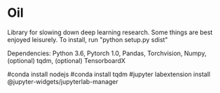 # Oil

Library for slowing down deep learning research. Some things are best enjoyed leisurely.
To install, run "python setup.py sdist"

Dependencies: Python 3.6, Pytorch 1.0, Pandas, Torchvision, Numpy, (optional) tqdm, (optional) TensorboardX




#conda install nodejs
#conda install tqdm
#jupyter labextension install @jupyter-widgets/jupyterlab-manager
